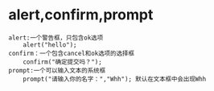 # alert,confirm,prompt
    alert:一个警告框，只包含ok选项
        alert("hello");
    confirm：一个包含cancel和ok选项的选择框
        confirm("确定提交吗？");
    prompt:一个可以输入文本的系统框
        prompt("请输入你的名字：","Whh"); 默认在文本框中会出现Whh